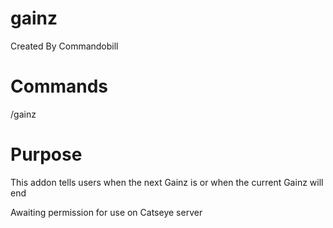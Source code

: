# gainz
Created By Commandobill

# Commands
/gainz

# Purpose
This addon tells users when the next Gainz is or when the current Gainz will end

Awaiting permission for use on Catseye server
